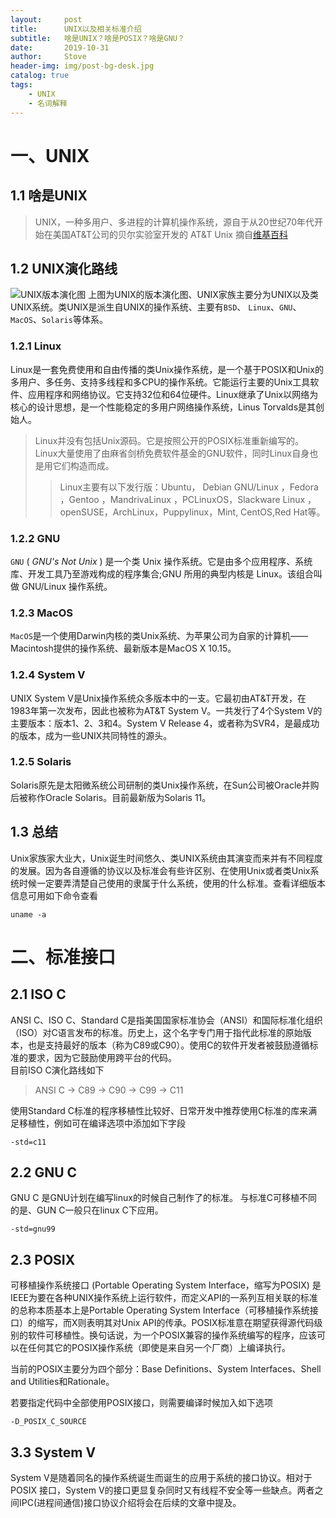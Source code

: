 ```yaml
---
layout:     post
title:      UNIX以及相关标准介绍
subtitle:   啥是UNIX？啥是POSIX？啥是GNU？
date:       2019-10-31
author:     Stove
header-img: img/post-bg-desk.jpg
catalog: true
tags:
    - UNIX
    - 名词解释
--- 
```



# 一、UNIX
## 1.1 啥是UNIX

>UNIX，一种多用户、多进程的计算机操作系统，源自于从20世纪70年代开始在美国AT&T公司的贝尔实验室开发的 AT&T Unix
摘自[维基百科](https://www.wikiwand.com/zh-hans/UNIX)


## 1.2 UNIX演化路线
![UNIX版本演化图](https://upload.wikimedia.org/wikipedia/commons/c/cd/Unix_timeline.en.svg)
上图为UNIX的版本演化图、UNIX家族主要分为UNIX以及类UNIX系统。类UNIX是派生自UNIX的操作系统、主要有`BSD`、
`Linux`、`GNU`、`MacOS`、`Solaris`等体系。
### 1.2.1 Linux
Linux是一套免费使用和自由传播的类Unix操作系统，是一个基于POSIX和Unix的多用户、多任务、支持多线程和多CPU的操作系统。它能运行主要的Unix工具软件、应用程序和网络协议。它支持32位和64位硬件。Linux继承了Unix以网络为核心的设计思想，是一个性能稳定的多用户网络操作系统，Linus Torvalds是其创始人。
>Linux并没有包括Unix源码。它是按照公开的POSIX标准重新编写的。Linux大量使用了由麻省剑桥免费软件基金的GNU软件，同时Linux自身也是用它们构造而成。</br>
>>Linux主要有以下发行版：Ubuntu， Debian GNU/Linux ，Fedora ，Gentoo ，MandrivaLinux ，PCLinuxOS，Slackware Linux ，openSUSE，ArchLinux，Puppylinux，Mint, CentOS,Red Hat等。
### 1.2.2 GNU
`GNU` ( *GNU's Not Unix* ) 是一个类 Unix 操作系统。它是由多个应用程序、系统库、开发工具乃至游戏构成的程序集合;GNU 所用的典型内核是 Linux。该组合叫做 GNU/Linux 操作系统。

### 1.2.3 MacOS
`MacOS`是一个使用Darwin内核的类Unix系统、为苹果公司为自家的计算机——Macintosh提供的操作系统、最新版本是MacOS X 10.15。

### 1.2.4 System V
UNIX System V是Unix操作系统众多版本中的一支。它最初由AT&T开发，在1983年第一次发布，因此也被称为AT&T System V。一共发行了4个System V的主要版本：版本1、2、3和4。System V Release 4，或者称为SVR4，是最成功的版本，成为一些UNIX共同特性的源头。

### 1.2.5 Solaris
Solaris原先是太阳微系统公司研制的类Unix操作系统，在Sun公司被Oracle并购后被称作Oracle Solaris。目前最新版为Solaris 11。
## 1.3 总结
Unix家族家大业大，Unix诞生时间悠久、类UNIX系统由其演变而来并有不同程度的发展。因为各自遵循的协议以及标准会有些许区别、在使用Unix或者类Unix系统时候一定要弄清楚自己使用的隶属于什么系统，使用的什么标准。查看详细版本信息可用如下命令查看
```
uname -a
```

#  二、标准接口
## 2.1 ISO C
ANSI C、ISO C、Standard C是指美国国家标准协会（ANSI）和国际标准化组织（ISO）对C语言发布的标准。历史上，这个名字专门用于指代此标准的原始版本，也是支持最好的版本（称为C89或C90）。使用C的软件开发者被鼓励遵循标准的要求，因为它鼓励使用跨平台的代码。</br>
目前ISO C演化路线如下

>ANSI C -> C89 -> C90 -> C99 -> C11

使用Standard C标准的程序移植性比较好、日常开发中推荐使用C标准的库来满足移植性，例如可在编译选项中添加如下字段
```
-std=c11
```
## 2.2 GNU C
GNU C 是GNU计划在编写linux的时候自己制作了的标准。
与标准C可移植不同的是、GUN C一般只在linux C下应用。
```
-std=gnu99
```

## 2.3 POSIX
可移植操作系统接口 (Portable Operating System Interface，缩写为POSIX) 是IEEE为要在各种UNIX操作系统上运行软件，而定义API的一系列互相关联的标准的总称本质基本上是Portable Operating System Interface（可移植操作系统接口）的缩写，而X则表明其对Unix API的传承。POSIX标准意在期望获得源代码级别的软件可移植性。换句话说，为一个POSIX兼容的操作系统编写的程序，应该可以在任何其它的POSIX操作系统（即使是来自另一个厂商）上编译执行。

当前的POSIX主要分为四个部分：Base Definitions、System Interfaces、Shell and Utilities和Rationale。

若要指定代码中全部使用POSIX接口，则需要编译时候加入如下选项
```
-D_POSIX_C_SOURCE
```
## 3.3 System V
System V是随着同名的操作系统诞生而诞生的应用于系统的接口协议。相对于POSIX 接口，System V的接口更显复杂同时又有线程不安全等一些缺点。两者之间IPC(进程间通信)接口协议介绍将会在后续的文章中提及。
